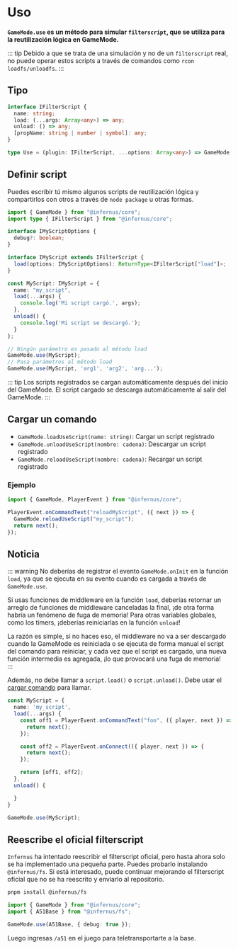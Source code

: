 # Uso

**`GameMode.use` es un método para simular `filterscript`, que se utiliza para la reutilización lógica en GameMode.**

::: tip
Debido a que se trata de una simulación y no de un `filterscript` real, no puede operar estos scripts a través de comandos como `rcon loadfs/unloadfs`.
:::

## Tipo

```ts
interface IFilterScript {
  name: string;
  load: (...args: Array<any>) => any;
  unload: () => any;
  [propName: string | number | symbol]: any;
}

type Use = (plugin: IFilterScript, ...options: Array<any>) => GameMode;
```

## Definir script

Puedes escribir tú mismo algunos scripts de reutilización lógica y compartirlos con otros a través de `node package` u otras formas.

```ts
import { GameMode } from "@infernus/core";
import type { IFilterScript } from "@infernus/core";

interface IMyScriptOptions {
  debug?: boolean;
}

interface IMyScript extends IFilterScript {
  load(options: IMyScriptOptions): ReturnType<IFilterScript["load"]>;
}

const MyScript: IMyScript = {
  name: "my_script",
  load(...args) {
    console.log('Mi script cargó.', args);
  },
  unload() {
    console.log('Mi script se descargó.');
  }
};

// Ningún parámetro es pasado al método load
GameMode.use(MyScript);
// Pasa parámetros al método load
GameMode.use(MyScript, 'arg1', 'arg2', 'arg...');
```

::: tip
Los scripts registrados se cargan automáticamente después del inicio del GameMode.
El script cargado se descarga automáticamente al salir del GameMode.
:::

## Cargar un comando

- `GameMode.loadUseScript(name: string)`: Cargar un script registrado
- `GameMode.unloadUseScript(nombre: cadena)`: Descargar un script registrado
- `GameMode.reloadUseScript(nombre: cadena)`: Recargar un script registrado

### Ejemplo

```ts
import { GameMode, PlayerEvent } from "@infernus/core";

PlayerEvent.onCommandText("reloadMyScript", ({ next }) => {
  GameMode.reloadUseScript("my_script");
  return next();
});
```

## Noticia

::: warning
No deberías de registrar el evento `GameMode.onInit` en la función `load`, ya que se ejecuta en su evento cuando es cargada a través de `GameMode.use`.

Si usas funciones de middleware en la función `load`, deberías retornar un arreglo de funciones de middleware canceladas la final, ¡de otra forma habría un fenómeno de fuga de memoria! Para otras variables globales, como los timers, ¡deberías reiniciarlas en la función `unload`!

La razón es simple, si no haces eso, el middleware no va a ser descargado cuando la GameMode es reiniciada o se ejecuta de forma manual el script del comando para reiniciar, y cada vez que el script es cargado, una nueva función intermedia es agregada, ¡lo que provocará una fuga de memoria!  
:::

Además, no debe llamar a `script.load()` o `script.unload()`. Debe usar el [cargar comando](#load-command) para llamar.

```ts
const MyScript = {
  name: 'my_script',
  load(...args) {
    const off1 = PlayerEvent.onCommandText("foo", ({ player, next }) => {
      return next();
    });

    const off2 = PlayerEvent.onConnect(({ player, next }) => {
      return next();
    });

    return [off1, off2];
  },
  unload() {

  }
}

GameMode.use(MyScript);
```

## Reescribe el oficial filterscript

`Infernus` ha intentado reescribir el filterscript oficial, pero hasta ahora solo se ha implementado una pequeña parte. Puedes probarlo instalando `@infernus/fs`. Si está interesado, puede continuar mejorando el filterscript oficial que no se ha reescrito y enviarlo al repositorio.

```sh
pnpm install @infernus/fs
```

```ts
import { GameMode } from "@infernus/core";
import { A51Base } from "@infernus/fs";

GameMode.use(A51Base, { debug: true });
```

Luego ingresas `/a51` en el juego para teletransportarte a la base.